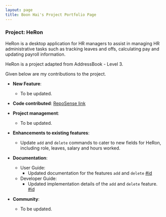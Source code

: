 ```yaml
---
layout: page
title: Boon Hai's Project Portfolio Page
---
```


### Project: HeRon

HeRon is a desktop application for HR managers to assist in managing HR administrative tasks such as tracking leaves and offs, calculating pay and updating payroll information.

HeRon is a project adapted from AddressBook - Level 3.

Given below are my contributions to the project.

* **New Feature**: 
  * To be updated.
  
* **Code contributed**: [RepoSense link](#)

* **Project management**:
  * To be updated.

* **Enhancements to existing features**:
  * Update `add` and `delete` commands to cater to new fields for HeRon, including role, leaves, salary and hours worked.

* **Documentation**:
  * User Guide:
    * Updated documentation for the features `add` and `delete` [#id]()
  * Developer Guide:
    * Updated implementation details of the `add` and `delete` feature. [#id]()

* **Community**:
  * To be updated.
  
